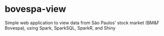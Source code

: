 # bovespa-view
Simple web application to view data from São Paulos' stock market (BM&amp;F Bovespa), using Spark, SparkSQL, SparkR, and Shiny

